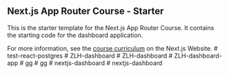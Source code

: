 ## Next.js App Router Course - Starter

This is the starter template for the Next.js App Router Course. It contains the starting code for the dashboard application.

For more information, see the [course curriculum](https://nextjs.org/learn) on the Next.js Website.
#   t e s t - r e a c t - p o s t g r e s  
 #   Z L H - d a s h b o a r d  
 #   Z L H - d a s h b o a r d  
 #   Z L H - d a s h b o a r d - a p p  
 #   g g  
 #   g g  
 #   n e x t j s - d a s h b o a r d  
 #   n e x t j s - d a s h b o a r d  
 